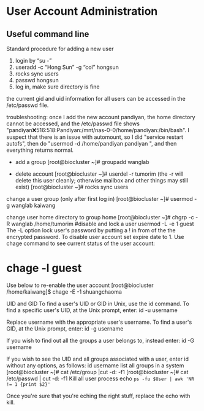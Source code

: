# User Account Administration



## Useful command line

Standard procedure for adding a new user
1. login by “su -”
2. useradd -c “Hong Sun” -g “col” hongsun
3. rocks sync users
4. passwd hongsun
5. log in, make sure directory is fine

the current gid and uid information for all users can be accessed in the /etc/passwd file.


troubleshooting: once I add the new account pandiyan, the home directory cannot be accessed, and the /etc/passwd file shows "pandiyan:x:516:518:Pandiyan:/mnt/nas-0-0/home/pandiyan:/bin/bash". I suspect that there is an issue with automount, so I did "service restart autofs", then do "usermod -d /home/pandiyan pandiyan ", and then everything returns normal.

- add a group
[root@biocluster ~]# groupadd wanglab
 
- delete account
[root@biocluster ~]# userdel -r tumorim
(the -r will delete this user cleanly; otherwise mailbox and other things may still exist)
[root@biocluster ~]# rocks sync users
 
change a user group (only after first log in)
[root@biocluster ~]# usermod -g wanglab kaiwang
 
change user home directory to group home
[root@biocluster ~]# chgrp -c -R wanglab /home/tumorim
#disable and lock a user
usermod -L -e 1 guest
The -L option lock user's password by putting a ! in from of the the encrypted password. To disable user account set expire date to 1.
Use chage command to see current status of the user account:
# chage -l guest
Use below to re-enable the user account
[root@biocluster /home/kaiwang]$ chage -E -1 shuangchaoma

UID and GID
To find a user's UID or GID in Unix, use the id command. To find a specific user's UID, at the Unix prompt, enter:
id -u username
 
Replace username with the appropriate user's username. To find a user's GID, at the Unix prompt, enter:
id -g username
 
If you wish to find out all the groups a user belongs to, instead enter:
id -G username
 
If you wish to see the UID and all groups associated with a user, enter id without any options, as follows:
id username 
list all groups in a system
[root@biocluster ~]# cat /etc/group |cut -d: -f1
[root@biocluster ~]# cat /etc/passwd | cut -d: -f1
Kill all user process
 echo `ps -fu $User | awk 'NR != 1 {print $2}'`

Once you're sure that you're eching the right stuff, replace the echo with kill.


